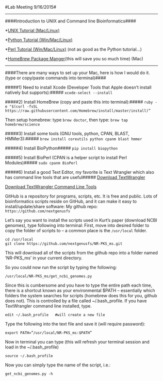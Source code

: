 #Lab Meeting 9/16/2015#

___
####Introduction to UNIX and Command line Bioinformatics####

*[UNIX Tutorial (Mac/Linux)](http://www.ee.surrey.ac.uk/Teaching/Unix/unix1.html)

*[Python Tutorial (Win/Mac/Linux)](https://www.codecademy.com/en/tracks/python)

*[Perl Tutorial (Win/Mac/Linux)](http://learn-perl.org) (not as good as the Python tutorial…)

*[HomeBrew Package Manger](http://brew.sh)(this will save you so much time) (Mac)


___
####There are many ways to set up your Mac, here is how I would do it. (type or copy/paste commands into terminal)####



#####1) Need to install Xcode (Developer Tools that Apple doesn’t install natively but supports):#####
```xcode-select --install```

#####2) Install HomeBrew (copy and paste this into terminal):#####
```ruby -e "$(curl -fsSL https://raw.githubusercontent.com/Homebrew/install/master/install)”```

Then setup homebrew: type `brew doctor`, then type: `brew tap homebrew/science`

#####3) Install some tools (GNU tools, python, CPAN, BLAST, HMMer3):#####
```brew install coreutils python cpanm blast hmmer```

#####4) Install BioPython#####
```pip install biopython```

#####5) Install BioPerl (CPAN is a helper script to install Perl Modules)#####
```sudo cpanm BioPerl```

#####6) Install a good Text Editor, my favorite is Text Wrangler which also has command line tools that are useful#####
[Download TextWrangler](https://s3.amazonaws.com/BBSW-download/TextWrangler_4.5.12.dmg)

[Download TextWrangler Command Line Tools](http://pine.barebones.com/files/tw-cmdline-tools-4512.zip)


GitHub is a repository for programs, scripts, etc.  It is free and public.  Lots of bioinformatics scripts reside on GitHub, and it can make it easy to install/update/share software:  My github repo: `https://github.com/nextgenusfs`

Let’s say you want to install the scripts used in Kurt’s paper (download NCBI genomes), type following into terminal:
First, move into desired folder to copy the folder of scripts to – a common place is the `/usr/local` folder.

```UNIX
cd /usr/local
git clone https://github.com/nextgenusfs/NR-PKS_ms.git
```

This will download all of the scripts from the github repo into a folder named ‘NR-PKS_ms’ in your current directory.

So you could now run the script by typing the following:

`/usr/local/NR-PKS_ms/get_ncbi_genomes.py`

Since this is cumbersome and you have to type the entire path each time, there is a shortcut known as your environmental $PATH – essentially which folders the system searches for scripts (homebrew does this for you, github does not). This is controlled by a file called ~/.bash_profile.  If you have TextWrangler command line installed, type.

`edit ~/.bash_profile   #will create a new file`

Type the following into the text file and save it (will require password):

`export PATH=”/usr/local/NR-PKS_ms:$PATH”`

Now in terminal you can type (this will refresh your terminal session and load in the ~/.bash_profile)

`source ~/.bash_profile`

Now you can simply type the name of the script, i.e.:

`get_ncbi_genomes.py -h`

